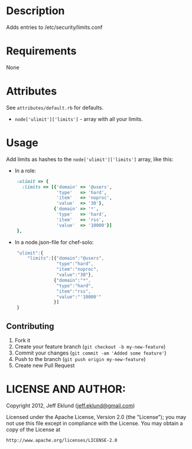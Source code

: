 Description
===========
  Adds entries to /etc/security/limits.conf

Requirements
============
  None

Attributes
==========
See `attributes/default.rb` for defaults.

* `node['ulimit']['limits']` - array with all your limits.

Usage
=====

Add limits as hashes to the `node['ulimit']['limits']` array, like this:

  * In a role:

```Ruby
    :ulimit => {
      :limits => [{'domain' => '@users',
                   'type'   => 'hard',
                   'item'   => 'noproc',
                   'value'  => '30'},
                  {'domain' => '*',
                   'type'   => 'hard',
                   'item'   => 'rss',
                   'value'  => '10000'}]
    },
```

  * In a node.json-file for chef-solo:

```javascript
    "ulimit":{
        "limits":[{"domain":"@users",
                   "type":"hard",
                   "item":"noproc",
                   "value":"30"},
                  {"domain":"*",
                   "type":"hard",
                   "item":"rss",
                   "value":"'10000'"
                  }]
    }
```

## Contributing

1. Fork it
2. Create your feature branch (`git checkout -b my-new-feature`)
3. Commit your changes (`git commit -am 'Added some feature'`)
4. Push to the branch (`git push origin my-new-feature`)
5. Create new Pull Request

LICENSE AND AUTHOR:
===================

Copyright 2012, Jeff Eklund (jeff.eklund@gmail.com)

Licensed under the Apache License, Version 2.0 (the "License");
you may not use this file except in compliance with the License.
You may obtain a copy of the License at

    http://www.apache.org/licenses/LICENSE-2.0
